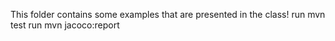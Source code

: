 This folder contains some examples that are presented in the class!
run mvn test
run mvn jacoco:report

